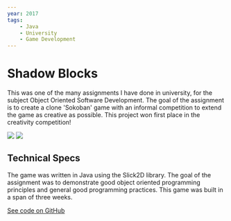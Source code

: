 ```yaml
---
year: 2017
tags:
    - Java
    - University
    - Game Development
---
```

# Shadow Blocks

This was one of the many assignments I have done in university, for the subject Object Oriented Software Development. The goal of the assignment is to create a clone 'Sokoban' game with an informal competition to extend the game as creative as possible. This project won first place in the creativity competition! 

![](/media/projects/shadowblocks/shadowblocks1.gif)
![](/media/projects/shadowblocks/shadowblocks2.gif)

## Technical Specs

The game was written in Java using the Slick2D library. The goal of the assignment was to demonstrate good object oriented programming principles and general good programming practices. This game was built in a span of three weeks.

[See code on GitHub](https://github.com/naufik/swen20003-shadow-blocks)